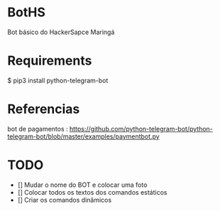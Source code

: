 # BotHS
Bot básico do HackerSapce Maringá

# Requirements
$ pip3 install python-telegram-bot

# Referencias 
bot de pagamentos : https://github.com/python-telegram-bot/python-telegram-bot/blob/master/examples/paymentbot.py

# TODO
- [] Mudar o nome do BOT e colocar uma foto
- [] Colocar todos os textos dos comandos estáticos
- [] Criar os comandos dinâmicos
